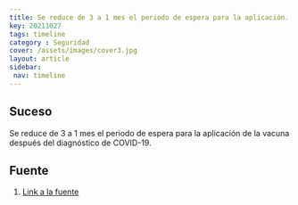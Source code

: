 ```yaml
---
title: Se reduce de 3 a 1 mes el periodo de espera para la aplicación...
key: 20211027
tags: timeline
category : Seguridad
cover: /assets/images/cover3.jpg
layout: article
sidebar:
 nav: timeline
---
```


## Suceso
Se reduce de 3 a 1 mes el periodo de espera para la aplicación de la vacuna después del diagnóstico de COVID-19.
## Fuente
1. [Link a la fuente](https://twitter.com/Fruizgomez/status/1453358658528714755)
